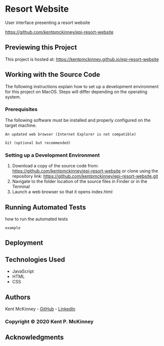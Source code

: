 <!-- Category: Epicodus;HTML/CSS/JS -->
# Resort Website

User interface presenting a resort website

https://github.com/kentpmckinney/epi-resort-website

## Previewing this Project

This project is hosted at: https://kentpmckinney.github.io/epi-resort-website

## Working with the Source Code

The following instructions explain how to set up a development environment for this project on MacOS. Steps will differ depending on the operating system.

### Prerequisites

The following software must be installed and properly configured on the target machine. 

```
An updated web browser (Internet Explorer is not compatible)
```
```
Git (optional but recommended)
```

### Setting up a Development Environment

1. Download a copy of the source code from: https://github.com/kentpmckinney/epi-resort-website
   or clone using the repository link: https://github.com/kentpmckinney/epi-resort-website.git
2. Navigate to the folder location of the source files in Finder or in the Terminal
3. Launch a web browser so that it opens index.html

## Running Automated Tests

how to run the automated tests

```
example
```

## Deployment



## Technologies Used

* JavaScript
* HTML
* CSS

## Authors

Kent McKinney - [GitHub](https://github.com/kentpmckinney) - [LinkedIn](https://www.linkedin.com/in/kentpmckinney/)

### Copyright &copy; 2020 Kent P. McKinney

## Acknowledgments

